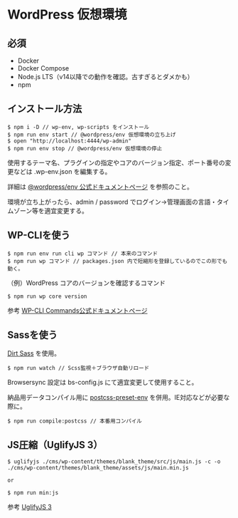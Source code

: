 # WordPress 仮想環境

## 必須

* Docker
* Docker Compose
* Node.js LTS（v14以降での動作を確認。古すぎるとダメかも）
* npm

## インストール方法

```
$ npm i -D // wp-env, wp-scripts をインストール
$ npm run env start // @wordpress/env 仮想環境の立ち上げ
$ open "http://localhost:4444/wp-admin"
$ npm run env stop // @wordpress/env 仮想環境の停止
```
使用するテーマ名、プラグインの指定やコアのバージョン指定、ポート番号の変更などは .wp-env.json を編集する。

詳細は [@wordpress/env 公式ドキュメントページ](https://ja.wordpress.org/team/handbook/block-editor/packages/packages-env/) を参照のこと。

環境が立ち上がったら、admin / password でログイン→管理画面の言語・タイムゾーン等を適宜変更する。


## WP-CLIを使う

```
$ npm run env run cli wp コマンド // 本来のコマンド
$ npm run wp コマンド // packages.json 内で短縮形を登録しているのでこの形でも動く。
```

（例）WordPress コアのバージョンを確認するコマンド
```
$ npm run wp core version 
```

参考 [WP-CLI Commands公式ドキュメントページ](https://developer.wordpress.org/cli/commands/) 

## Sassを使う

[Dirt Sass](https://www.npmjs.com/package/sass) を使用。

```
$ npm run watch // Scss監視＋ブラウザ自動リロード
```

Browsersync 設定は bs-config.js にて適宜変更して使用すること。

納品用データコンパイル用に [postcss-preset-env](https://www.npmjs.com/package/postcss-preset-env) を併用。IE対応などが必要な際に。

```
$ npm run compile:postcss // 本番用コンパイル
```

## JS圧縮（UglifyJS 3）

```
$ uglifyjs ./cms/wp-content/themes/blank_theme/src/js/main.js -c -o ./cms/wp-content/themes/blank_theme/assets/js/main.min.js

or

$ npm run min:js
```

参考 [UglifyJS 3](https://www.npmjs.com/package/uglify-js)
